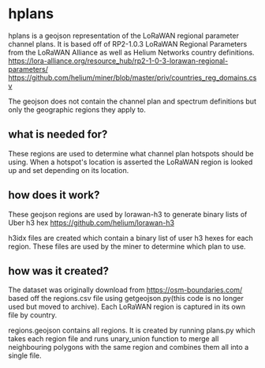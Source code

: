 # hplans
hplans is a geojson representation of the LoRaWAN regional parameter channel plans. It is based off of RP2-1.0.3 LoRaWAN Regional Parameters from the LoRaWAN Alliance as well as Helium Networks country definitions.
https://lora-alliance.org/resource_hub/rp2-1-0-3-lorawan-regional-parameters/
https://github.com/helium/miner/blob/master/priv/countries_reg_domains.csv 

The geojson does not contain the channel plan and spectrum definitions but only the geographic regions they apply to.

## what is needed for?
These regions are used to determine what channel plan hotspots should be using. When a hotspot's location is asserted the LoRaWAN region is looked up and set depending on its location. 

## how does it work?
These geojson regions are used by lorawan-h3 to generate binary lists of Uber h3 hex
https://github.com/helium/lorawan-h3

h3idx files are created which contain a binary list of user h3 hexes for each region. These files are used by the miner to determine which plan to use. 

## how was it created?
The dataset was originally download from https://osm-boundaries.com/ based off the regions.csv file using getgeojson.py(this code is no longer used but moved to archive). Each LoRaWAN region is captured in its own file by country.

regions.geojson contains all regions. It is created by running plans.py which takes each region file and runs unary_union function to merge all neighbouring polygons with the same region and combines them all into a single file. 



